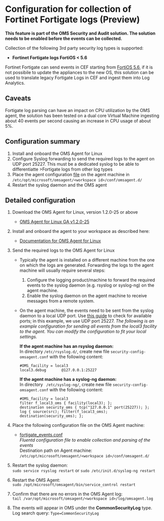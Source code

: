 # Configuration for collection of Fortinet Fortigate logs (Preview)

**This feature is part of the OMS Security and Audit solution. The solution needs to be enabled before the events can be collected.**

Collection of the following 3rd party security log types is supported:
- **Fortinet Fortigate logs FortiOS < 5.6**

Fortinet Fortigate can send events in CEF starting from [FortiOS 5.6](http://help.fortinet.com/fos50hlp/56/Content/FortiOS/fortigate-whats-new/Top-LogReport-cef.htm?Highlight=syslog%20CEF), if it is not possibile to update the appliances to the new OS, this solution can be used to translate legacy Fortigate Logs in CEF and ingest them into Log Analytics.

## Caveats

Fortigate log parsing can have an impact on CPU utilization by the OMS agent, the solution has been tested on a dual core Virtual Machine ingesting about 40 events per second causing an increase in CPU usage of about 5%.

## Configuration summary
1. Install and onboard the OMS Agent for Linux
2. Configure Syslog forwarding to send the required logs to the agent on UDP port 25227. This must be a dedicated syslog to be able to differentiatte >Fortigate logs from other log types
3. Place the agent configuration [file][1] on the agent machine in ```/etc/opt/microsoft/omsagent/<workspace id>/conf/omsagent.d/```
4. Restart the syslog daemon and the OMS agent


## Detailed configuration
1. Download the OMS Agent for Linux, version 1.2.0-25 or above
    - [OMS Agent for Linux GA v1.2.0-25](https://github.com/Microsoft/OMS-Agent-for-Linux/releases/tag/OMSAgent_GA_v1.2.0-25)

2. Install and onboard the agent to your workspace as described here:
    - [Documentation for OMS Agent for Linux](https://github.com/Microsoft/OMS-Agent-for-Linux)  

3. Send the required logs to the OMS Agent for Linux
    * Typically the agent is installed on a different machine from the one on which the logs are generated. Forwarding the logs to the agent machine will usually require several steps:
        1. Configure the logging product/machine to forward the required events to the syslog daemon (e.g. rsyslog or syslog-ng) on the agent machine.
        2. Enable the syslog daemon on the agent machine to receive messages from a remote system.
	    
    * On the agent machine, the events need to be sent from the syslog daemon to a local UDP port. Use [this guide](https://github.com/Microsoft/OMS-Agent-for-Linux/blob/master/docs/OMS-Agent-for-Linux.md#syslog-troubleshooting) to check for available ports; in this example, we use UDP port 25227.
        *The following is an example configuration for sending all events from the local3 facility to the agent. You can modify the configuration to fit your local settings.* 
	
        **If the agent machine has an rsyslog daemon:**  
        In directory ```/etc/rsyslog.d/```, create new file ```security-config-omsagent.conf``` with the following content:

        ```
        #OMS_facility = local3
        local3.debug       @127.0.0.1:25227
        ```
	
        **If the agent machine has a syslog-ng daemon:**  
	    In directory ``` /etc/syslog-ng/```, create new file ```security-config-omsagent.conf``` with the following content:

        ```
        #OMS_facility = local3  
        filter f_local3_oms { facility(local3); };  
        destination security_oms { tcp("127.0.0.1" port(25227)); };  
        log { source(src); filter(f_local3_oms); destination(security_oms); };  
        ```

4. Place the following configuration file on the OMS Agent machine:  
  	- [fortigate_events.conf][1]  
  	_Fluentd configuration file to enable collection and parsing of the events_  
	Destination path on Agent machine: ```/etc/opt/microsoft/omsagent/<workspace id>/conf/omsagent.d/```  

5. Restart the syslog daemon:  
```sudo service rsyslog restart``` or ```sudo /etc/init.d/syslog-ng restart```

6. Restart the OMS Agent:  
```sudo /opt/microsoft/omsagent/bin/service_control restart```

7. Confirm that there are no errors in the OMS Agent log:  
```tail /var/opt/microsoft/omsagent/<workspace id>/log/omsagent.log```

8. The events will appear in OMS under the **CommonSecurityLog** type.  
Log search query: ```Type=CommonSecurityLog```

[1]: https://github.com/Microsoft/OMS-Agent-for-Linux/blob/master/installer/conf/omsagent.d/fortigate_events.conf
